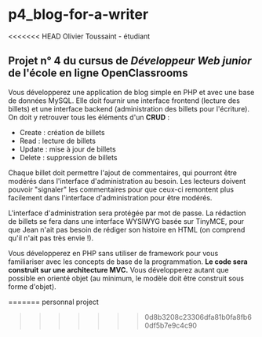 # p4_blog-for-a-writer
<<<<<<< HEAD
 Olivier Toussaint - étudiant

## Projet n° 4 du cursus de _Développeur Web junior_ de l'école en ligne OpenClassrooms 

Vous développerez une application de blog simple en PHP et avec une base de données MySQL. Elle doit fournir une interface frontend (lecture des billets) et une interface backend (administration des billets pour l'écriture). On doit y retrouver tous les éléments d'un __CRUD__ :

* Create : création de billets
* Read : lecture de billets
* Update : mise à jour de billets
* Delete : suppression de billets

Chaque billet doit permettre l'ajout de commentaires, qui pourront être modérés dans l'interface d'administration au besoin.
Les lecteurs doivent pouvoir "signaler" les commentaires pour que ceux-ci remontent plus facilement dans l'interface d'administration pour être modérés.

L'interface d'administration sera protégée par mot de passe. La rédaction de billets se fera dans une interface WYSIWYG basée sur TinyMCE, pour que Jean n'ait pas besoin de rédiger son histoire en HTML (on comprend qu'il n'ait pas très envie !).

Vous développerez en PHP sans utiliser de framework pour vous familiariser avec les concepts de base de la programmation. __Le code sera construit sur une architecture MVC.__ Vous développerez autant que possible en orienté objet (au minimum, le modèle doit être construit sous forme d'objet).

=======
personnal project
>>>>>>> 0d8b3208c23306dfa81b0fa8fb60df5b7e9c4c90
